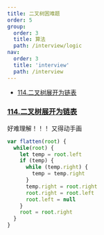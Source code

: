 ```yaml
---
title: 二叉树困难题
order: 5
group:
  order: 3
  title: 算法
  path: /interview/logic
nav:
  order: 3
  title: 'interview'
  path: /interview
---
```


- [114.二叉树展开为链表](https://leetcode.cn/problems/flatten-binary-tree-to-linked-list/)

### [114.二叉树展开为链表](https://leetcode.cn/problems/flatten-binary-tree-to-linked-list/)

好难理解！！！ 又得动手画

```js
var flatten(root) {
  while(root) {
    let temp = root.left
    if (temp) {
      while (temp.right) {
        temp = temp.right
      }
      temp.right = root.right
      root.right = root.left
      root.left = null
    }
    root = root.right
  }
}
```
